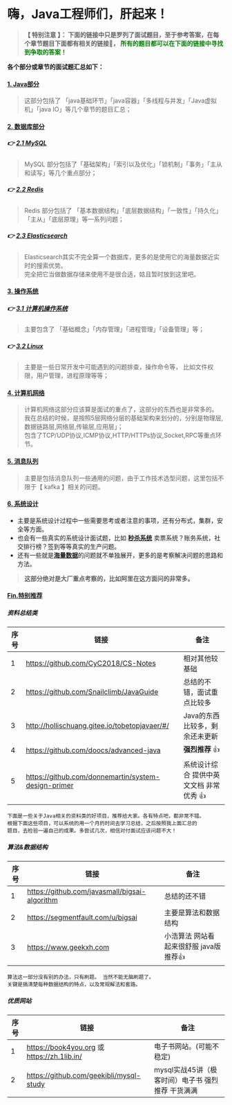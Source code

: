 # 嗨，Java工程师们，肝起来！

> **【 特别注意 】： 下面的链接中只是罗列了面试题目，至于参考答案，在每个章节题目下面都有相关的链接🔗， <font color=green>所有的题目都可以在下面的链接中寻找到争取的答案！</font>**

**各个部分或章节的面试题汇总如下：** 

####  [1. Java部分](https://github.com/geekibli/java-interview/blob/main/mds/Java.md)
> 这部分包括了 「java基础环节」「java容器」「多线程与并发」「Java虚拟机」「java IO」等几个章节的题目汇总；
#### [2. 数据库部分]()
##### 👉  [2.1 MySQL](https://github.com/geekibli/java-interview/blob/main/mds/MySQL.md)  
> MySQL 部分包括了「基础架构」「索引以及优化」「锁机制」「事务」「主从和读写」等几个重点部分；
##### 👉  [2.2 Redis](https://github.com/geekibli/java-interview/blob/main/mds/Redis.md)
> Redis 部分包括了 「基本数据结构」「底层数据结构」「一致性」「持久化」「主从」「底层原理」等一系列问题；
##### 👉 [2.3 Elasticsearch](https://github.com/geekibli/java-interview/blob/main/mds/Elasticsearch.md)
> Elasticsearch其实不完全算一个数据库，更多的是使用它的海量数据近实时的搜索优势。  
完全把它当做数据存储来使用不是很合适，姑且暂时放到这里吧。
#### [3. 操作系统](https://github.com/geekibli/java-interview/blob/main/mds/Computer%20OS.md)
##### 👉 [3.1 计算机操作系统](https://github.com/geekibli/java-interview/blob/main/mds/Computer%20OS.md)
> 主要包含了 「基础概念」「内存管理」「进程管理」「设备管理」等；
##### 👉 [3.2 Linux](https://github.com/geekibli/java-interview/blob/main/mds/Computer%20OS.md)
> 主要是一些日常开发中可能遇到的问题排查，操作命令等， 比如文件权限，用户管理，进程原理等等；
#### [4. 计算机网络](https://github.com/geekibli/java-interview/blob/main/mds/Computer%20Network.md)
> 计算机网络这部分应该算是面试的重点了，这部分的东西也是非常多的。  
我在总结的时候，是按照5层网络分层的基础架构来划分的，分别是物理层,数据链路层,网络层,传输层,应用层」；  
包含了TCP/UDP协议,ICMP协议,HTTP/HTTPs协议,Socket,RPC等重点环节。  
#### [5. 消息队列](https://github.com/geekibli/java-interview/blob/main/mds/Message%20Queue.md)
> 主要是包括消息队列一些通用的问题，由于工作技术选型问题，这里包括不限于【 kafka 】相关的问题。
#### [6. 系统设计](https://github.com/geekibli/java-interview/blob/main/mds/System%20Design.md)
- 主要是系统设计过程中一些需要思考或者注意的事项，还有分布式，集群，安全等方面。  
- 也会有一些真实的系统设计面试题，比如 [**秒杀系统**](https://github.com/qiurunze123/miaosha) 卖票系统？账务系统，社交排行榜？签到等等真实的生产问题。 
- 还有一些就是[**海量数据**](https://github.com/geekibli/java-interview/blob/main/mds/Mass%20Data.md)的问题就不单独展开，更多的是考察解决问题的思路和方法。
> **这部分绝对是大厂重点考察的，比如阿里在这方面问的非常多。**

#### [Fin.特别推荐]()

##### 资料总结类

| 序号| 链接 | 备注 | 
| ---- | ---- | ---- | 
| 1 | https://github.com/CyC2018/CS-Notes | 相对其他较基础 |
| 2 | https://github.com/Snailclimb/JavaGuide | 总结的不错，面试重点比较多|
| 3 | http://hollischuang.gitee.io/tobetopjavaer/#/ | Java的东西比较多，剩余还未更新|
| 4 | https://github.com/doocs/advanced-java  | **强烈推荐** 👍 |
| 5 | https://github.com/donnemartin/system-design-primer | 系统设计综合 提供中英文文档 非常优秀 👍 |  


```
下面是一些关于Java相关的资料类的好项目，推荐给大家。各有特点吧，都非常不错。
根据下面这些项目，可以系统的用一个月的时间去学习总结，之后按照我上面汇总的
题目，去检验一遍自己的成果。多尝试几次，相信对付面试应该问题不大！
```

##### 算法&数据结构

|  序号 |  链接   |  备注  | 
| ---- | ---- | ---- | 
| 1 | https://github.com/javasmall/bigsai-algorithm | 总结的还不错 |
| 2 | https://segmentfault.com/u/bigsai | 主要是算法和数据结构 |
| 3 | https://www.geekxh.com | 小浩算法 网站看起来很舒服 java版  推荐👍| 

```
算法这一部分没有别的办法，只有刷题。 当然不能无脑刷题了。
关键是搞清楚每种数据结构的特点，以及常规解法和套路。
```


##### 优质网站

|  序号 |  链接   |  备注  | 
| ---- | ---- | ---- | 
| 1 | https://book4you.org 或 https://zh.1lib.in/| 电子书网站。(可能不稳定)  | 
| 2 | https://github.com/geekibli/mysql-study | mysql实战45讲（极客时间）电子书  强烈推荐 干货满满 | 





